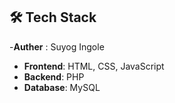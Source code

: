 ## 🛠️ Tech Stack
-**Auther** : Suyog Ingole
- **Frontend**: HTML, CSS, JavaScript
- **Backend**: PHP
- **Database**: MySQL
